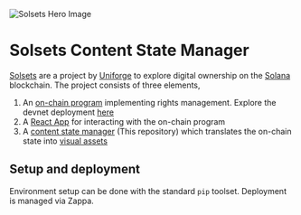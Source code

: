 ![Solsets Hero Image](https://uniforge-public.s3.amazonaws.com/solsets_hero.png)

# Solsets Content State Manager

[Solsets](https://solsets.uniforge.io/) are a project by [Uniforge](https://uniforge.io/) to explore digital ownership on the [Solana](https://solana.com/) blockchain. The project consists of three elements,

1. An [on-chain program](https://github.com/uniforge/forge-zero) implementing rights management. Explore the devnet deployment [here](https://explorer.solana.com/address/ForgeZwShFswzeB2FDjRfbGQehFZRpAfQFoH65YG9WZT?cluster=devnet)
2. A [React App](https://github.com/uniforge/forge-zero-react-app) for interacting with the on-chain program
3. A [content state manager](https://github.com/uniforge/content-state-manager) (This repository) which translates the on-chain state into [visual assets](https://solsets.uniforge.io/browse)

## Setup and deployment
Environment setup can be done with the standard `pip` toolset. Deployment is managed via Zappa.
